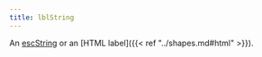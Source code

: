 ```yaml
---
title: lblString
---
```

An [escString](/docs/attr-types/escString/) or an [HTML label]({{< ref "../shapes.md#html" >}}).
